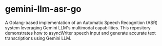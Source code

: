 # gemini-llm-asr-go
A Golang-based implementation of an Automatic Speech Recognition (ASR) system leveraging Gemini LLM's multimodal capabilities. This repository demonstrates how to asyncWriter speech input and generate accurate text transcriptions using Gemini LLM.
